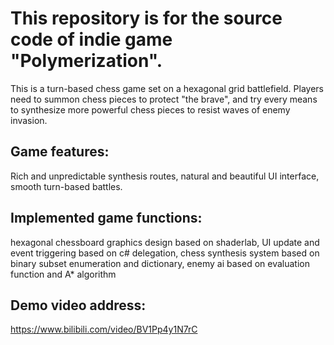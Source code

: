 # This repository is for the source code of indie game "Polymerization".

This is a turn-based chess game set on a hexagonal grid battlefield. Players need to summon chess pieces to protect "the brave", and try every means to synthesize more powerful chess pieces to resist waves of enemy invasion.

## Game features:
Rich and unpredictable synthesis routes, natural and beautiful UI interface, smooth turn-based battles.

## Implemented game functions: 
hexagonal chessboard graphics design based on shaderlab, 
UI update and event triggering based on c# delegation, 
chess synthesis system based on binary subset enumeration and dictionary, 
enemy ai based on evaluation function and A* algorithm

## Demo video address:
https://www.bilibili.com/video/BV1Pp4y1N7rC
